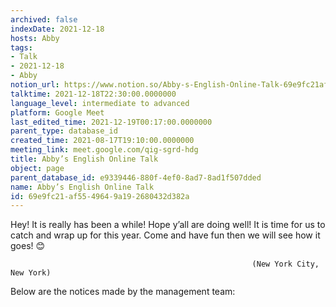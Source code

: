 ```yaml
---
archived: false
indexDate: 2021-12-18
hosts: Abby
tags:
- Talk
- 2021-12-18
- Abby
notion_url: https://www.notion.so/Abby-s-English-Online-Talk-69e9fc21af5549649a192680432d382a
talktime: 2021-12-18T22:30:00.0000000
language_level: intermediate to advanced
platform: Google Meet
last_edited_time: 2021-12-19T00:17:00.0000000
parent_type: database_id
created_time: 2021-08-17T19:10:00.0000000
meeting_link: meet.google.com/qig-sgrd-hdg
title: Abby’s English Online Talk
object: page
parent_database_id: e9339446-880f-4ef0-8ad7-8ad1f507dded
name: Abby’s English Online Talk
id: 69e9fc21-af55-4964-9a19-2680432d382a
---
```


Hey! It is really has been a while! Hope y’all are doing well! It is time for us to catch and wrap up for this year. Come and have fun then we will see how it goes! 😊



                                                          (New York City, New York)



Below are the notices made by the management team:


